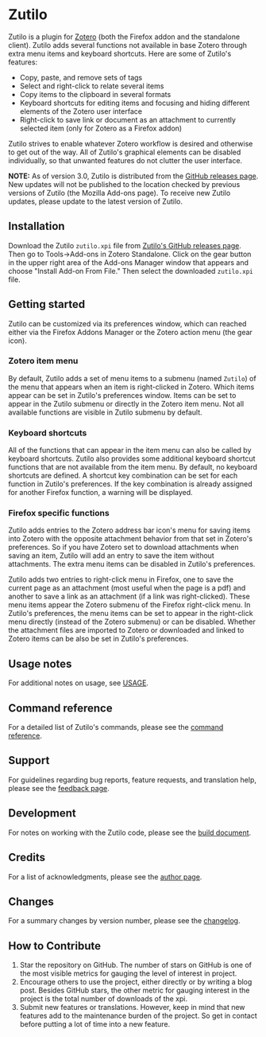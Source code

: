 # Zutilo
Zutilo is a plugin for [Zotero](http://www.zotero.org/) (both the Firefox addon and the standalone client).
Zutilo adds several functions not available in base Zotero through extra menu items and keyboard shortcuts.
Here are some of Zutilo's features:

* Copy, paste, and remove sets of tags
* Select and right-click to relate several items
* Copy items to the clipboard in several formats
* Keyboard shortcuts for editing items and focusing and hiding different elements of the Zotero user interface
* Right-click to save link or document as an attachment to currently selected item (only for Zotero as a Firefox addon)

Zutilo strives to enable whatever Zotero workflow is desired and otherwise to get out of the way.
All of Zutilo's graphical elements can be disabled individually, so that unwanted features do not clutter the user interface.

**NOTE:** As of version 3.0, Zutilo is distributed from the [GitHub releases page](https://github.com/willsALMANJ/Zutilo/releases).
New updates will not be published to the location checked by previous versions of Zutilo (the Mozilla Add-ons page).
To receive new Zutilo updates, please update to the latest version of Zutilo.

## Installation

Download the Zutilo `zutilo.xpi` file from [Zutilo's GitHub releases page](https://github.com/willsALMANJ/Zutilo/releases).
Then go to Tools->Add-ons in Zotero Standalone.
Click on the gear button in the upper right area of the Add-ons Manager window that appears and choose "Install Add-on From File."
Then select the downloaded `zutilo.xpi` file.

## Getting started

Zutilo can be customized via its preferences window, which can reached either via the Firefox Addons Manager or the Zotero action menu (the gear icon).

### Zotero item menu

By default, Zutilo adds a set of menu items to a submenu (named `Zutilo`) of the menu that appears when an item is right-clicked in Zotero.
Which items appear can be set in Zutilo's preferences window.
Items can be set to appear in the Zutilo submenu or directly in the Zotero item menu.
Not all available functions are visible in Zutilo submenu by default.

### Keyboard shortcuts

All of the functions that can appear in the item menu can also be called by keyboard shortcuts.
Zutilo also provides some additional keyboard shortcut functions that are not available from the item menu.
By default, no keyboard shortcuts are defined.
A shortcut key combination can be set for each function in Zutilo's preferences.
If the key combination is already assigned for another Firefox function, a warning will be displayed.

### Firefox specific functions

Zutilo adds entries to the Zotero address bar icon's menu for saving items into Zotero with the opposite attachment behavior from that set in Zotero's preferences.
So if you have Zotero set to download attachments when saving an item, Zutilo will add an entry to save the item without attachments.
The extra menu items can be disabled in Zutilo's preferences.

Zutilo adds two entries to right-click menu in Firefox, one to save the current page as an attachment (most useful when the page is a pdf) and another to save a link as an attachment (if a link was right-clicked).
These menu items appear the Zotero submenu of the Firefox right-click menu.
In Zutilo's preferences, the menu items can be set to appear in the right-click menu directly (instead of the Zotero submenu) or can be disabled.
Whether the attachment files are imported to Zotero or downloaded and linked to Zotero items can be also be set in Zutilo's preferences.

## Usage notes

For additional notes on usage, see [USAGE](docs/USAGE.md).

## Command reference

For a detailed list of Zutilo's commands, please see the [command reference](docs/COMMANDS.md).

## Support

For guidelines regarding bug reports, feature requests, and translation help, please see the [feedback page](docs/BUGS.md).

## Development

For notes on working with the Zutilo code, please see the [build document](docs/DEVELOPERS.md).

## Credits

For a list of acknowledgments, please see the [author page](AUTHORS.md).

## Changes

For a summary changes by version number, please see the [changelog](CHANGELOG.md).

## How to Contribute

1. Star the repository on GitHub. The number of stars on GitHub is one of the most visible metrics for gauging the level of interest in project.
2. Encourage others to use the project, either directly or by writing a blog post. Besides GitHub stars, the other metric for gauging interest in the project is the total number of downloads of the xpi.
3. Submit new features or translations. However, keep in mind that new features add to the maintenance burden of the project. So get in contact before putting a lot of time into a new feature.
